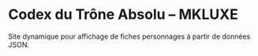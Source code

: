 # Codex du Trône Absolu – MKLUXE
Site dynamique pour affichage de fiches personnages à partir de données JSON.
